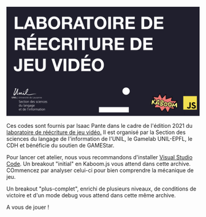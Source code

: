 ![Image_accueil](image_accueil.jpeg)

Ces codes sont fournis par Isaac Pante dans le cadre de l'édition 2021 du [laboratoire de réécriture de jeu vidéo.](https://www.epfl.ch/schools/cdh/fr/lart-et-la-culture/thema-2021-lincertitude/incertitude-et-jeu-video/) Il est organisé par la Section des sciences du langage de l'information de l'UNIL, le Gamelab UNIL-EPFL, le CDH et bénéficie du soutien de GAMEStar.

Pour lancer cet atelier, nous vous recommandons d'installer [Visual Studio Code](https://code.visualstudio.com/). Un breakout "initial" en Kaboom.js vous attend dans cette archive. COmmencez par analyser celui-ci pour bien comprendre la mécanique de jeu.

Un breakout "plus-complet", enrichi de plusieurs niveaux, de conditions de victoire et d'un mode debug vous attend dans cette même archive.

A vous de jouer !